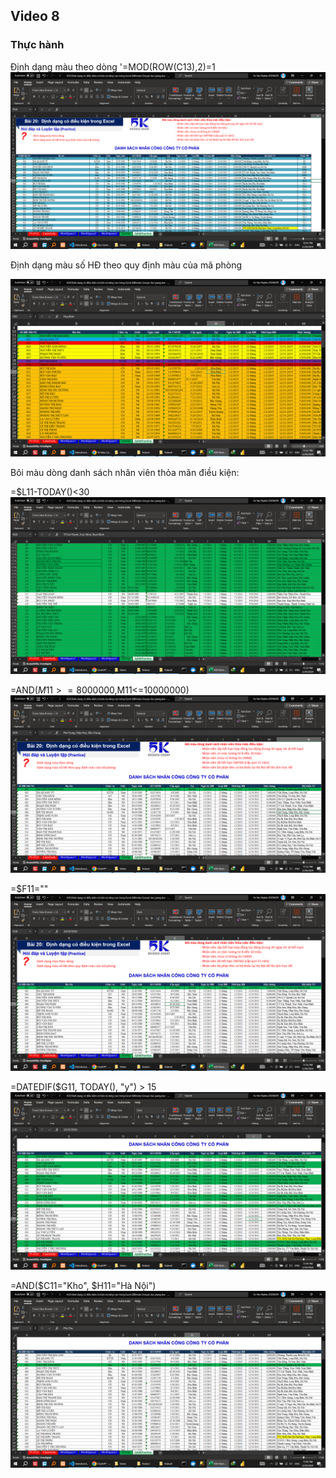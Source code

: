 ## Video 8

<!-- ### Hướng dẫn -->

### Thực hành

Định dạng màu theo dòng
'=MOD(ROW(C13),2)=1
![alt text](image.png)

Định dạng màu số HĐ theo quy định màu của mã phòng

![alt text](image-1.png)

Bôi màu dòng danh sách nhân viên thỏa mãn điều kiện:

<!-- Nhân viên sắp hết hạn hợp đồng lao động (trong 30 ngày tới sẽ hết hạn)					 -->
=$L11-TODAY()<30
![alt text](image-2.png)

<!-- Nhân viên có mức lương từ 8 dến 10 triệu					 -->
=AND($M11>=8000000,$M11<=10000000)
![alt text](image-3.png)

<!-- Nhân viên chưa có thông tin CMND 					 -->
=$F11=""
![alt text](image-4.png)

<!-- Nhân viên đã hết hạn CMTND (cấp quá 15 năm)					 -->
=DATEDIF($G11, TODAY(), "y") > 15
![alt text](image-5.png)

<!-- Nhân viên bộ phận kho có hộ khẩu tại Hà Nội để lên lịch trực tết					 -->

=AND($C11="Kho", $H11="Hà Nội")
![alt text](image-6.png)
